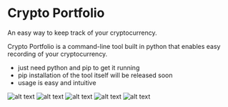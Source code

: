 # Crypto Portfolio

An easy way to keep track of your cryptocurrency.

Crypto Portfolio is a command-line tool built in python that enables easy recording of your cryptocurrency.
  - just need python and pip to get it running
  - pip installation of the tool itself will be released soon
  - usage is easy and intuitive
  
![alt text](https://github.com/jeff4elee/crypto_portfolio/tree/master/examples/usage.PNG?raw=true)
![alt text](https://github.com/jeff4elee/crypto_portfolio/tree/master/examples/ethereumdelete.PNG?raw=true)
![alt text](https://github.com/jeff4elee/crypto_portfolio/tree/master/examples/allinfo.PNG?raw=true)
![alt text](https://github.com/jeff4elee/crypto_portfolio/tree/master/examples/neminsert.PNG?raw=true)
![alt text](https://github.com/jeff4elee/crypto_portfolio/tree/master/examples/ethereuminsert.PNG?raw=true)
